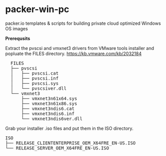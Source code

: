 # packer-win-pc
packer.io templates &amp; scripts for building private cloud optimized Windows OS images


**Prerequsits**


Extract the pvscsi and vmxnet3 drivers from VMware tools installer and popluate the FILES directory. 
https://kb.vmware.com/kb/2032184

<pre>
  FILES
  ├── pvscsi
  │   ├── pvscsi.cat
  │   ├── pvscsi.inf
  │   ├── pvscsi.sys
  │   └── pvscsiver.dll
  └── vmxnet3
      ├── vmxnet3n61x64.sys
      ├── vmxnet3n61x86.sys
      ├── vmxnet3ndis6.cat
      ├── vmxnet3ndis6.inf
      └── vmxnet3ndis6ver.dll
</pre>

Grab your installer .iso files and put them in the ISO directory. 
<pre>
ISO
├── RELEASE_CLIENTENTERPRISE_OEM_X64FRE_EN-US.ISO
└── RELEASE_SERVER_OEM_X64FRE_EN-US.ISO
<pre>
